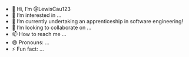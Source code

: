 - 👋 Hi, I’m @LewisCau123
- 👀 I’m interested in ...
- 🌱 I’m currently undertaking an apprenticeship in software engineering!
- 💞️ I’m looking to collaborate on ...
- 📫 How to reach me ...
- 😄 Pronouns: ...
- ⚡ Fun fact: ...

<!---
LewisCau123/LewisCau123 is a ✨ special ✨ repository because its `README.md` (this file) appears on your GitHub profile.
You can click the Preview link to take a look at your changes.
--->
